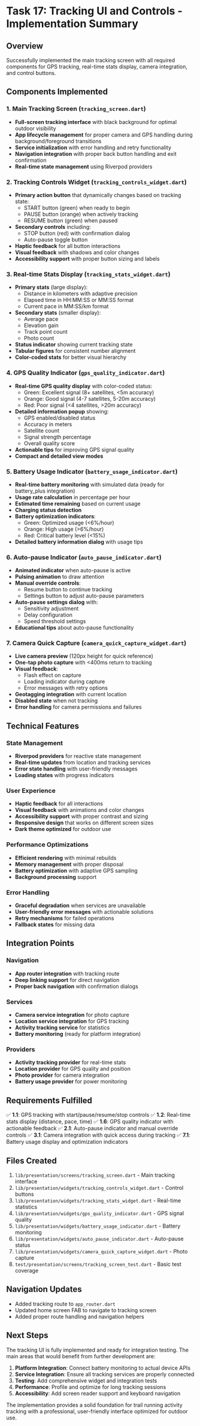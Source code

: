 # Task 17: Tracking UI and Controls - Implementation Summary

## Overview
Successfully implemented the main tracking screen with all required components for GPS tracking, real-time stats display, camera integration, and control buttons.

## Components Implemented

### 1. Main Tracking Screen (`tracking_screen.dart`)
- **Full-screen tracking interface** with black background for optimal outdoor visibility
- **App lifecycle management** for proper camera and GPS handling during background/foreground transitions
- **Service initialization** with error handling and retry functionality
- **Navigation integration** with proper back button handling and exit confirmation
- **Real-time state management** using Riverpod providers

### 2. Tracking Controls Widget (`tracking_controls_widget.dart`)
- **Primary action button** that dynamically changes based on tracking state:
  - START button (green) when ready to begin
  - PAUSE button (orange) when actively tracking
  - RESUME button (green) when paused
- **Secondary controls** including:
  - STOP button (red) with confirmation dialog
  - Auto-pause toggle button
- **Haptic feedback** for all button interactions
- **Visual feedback** with shadows and color changes
- **Accessibility support** with proper button sizing and labels

### 3. Real-time Stats Display (`tracking_stats_widget.dart`)
- **Primary stats** (large display):
  - Distance in kilometers with adaptive precision
  - Elapsed time in HH:MM:SS or MM:SS format
  - Current pace in MM:SS/km format
- **Secondary stats** (smaller display):
  - Average pace
  - Elevation gain
  - Track point count
  - Photo count
- **Status indicator** showing current tracking state
- **Tabular figures** for consistent number alignment
- **Color-coded stats** for better visual hierarchy

### 4. GPS Quality Indicator (`gps_quality_indicator.dart`)
- **Real-time GPS quality display** with color-coded status:
  - Green: Excellent signal (8+ satellites, <5m accuracy)
  - Orange: Good signal (4-7 satellites, 5-20m accuracy)
  - Red: Poor signal (<4 satellites, >20m accuracy)
- **Detailed information popup** showing:
  - GPS enabled/disabled status
  - Accuracy in meters
  - Satellite count
  - Signal strength percentage
  - Overall quality score
- **Actionable tips** for improving GPS signal quality
- **Compact and detailed view modes**

### 5. Battery Usage Indicator (`battery_usage_indicator.dart`)
- **Real-time battery monitoring** with simulated data (ready for battery_plus integration)
- **Usage rate calculation** in percentage per hour
- **Estimated time remaining** based on current usage
- **Charging status detection**
- **Battery optimization indicators**:
  - Green: Optimized usage (<6%/hour)
  - Orange: High usage (>6%/hour)
  - Red: Critical battery level (<15%)
- **Detailed battery information dialog** with usage tips

### 6. Auto-pause Indicator (`auto_pause_indicator.dart`)
- **Animated indicator** when auto-pause is active
- **Pulsing animation** to draw attention
- **Manual override controls**:
  - Resume button to continue tracking
  - Settings button to adjust auto-pause parameters
- **Auto-pause settings dialog** with:
  - Sensitivity adjustment
  - Delay configuration
  - Speed threshold settings
- **Educational tips** about auto-pause functionality

### 7. Camera Quick Capture (`camera_quick_capture_widget.dart`)
- **Live camera preview** (120px height for quick reference)
- **One-tap photo capture** with <400ms return to tracking
- **Visual feedback**:
  - Flash effect on capture
  - Loading indicator during capture
  - Error messages with retry options
- **Geotagging integration** with current location
- **Disabled state** when not tracking
- **Error handling** for camera permissions and failures

## Technical Features

### State Management
- **Riverpod providers** for reactive state management
- **Real-time updates** from location and tracking services
- **Error state handling** with user-friendly messages
- **Loading states** with progress indicators

### User Experience
- **Haptic feedback** for all interactions
- **Visual feedback** with animations and color changes
- **Accessibility support** with proper contrast and sizing
- **Responsive design** that works on different screen sizes
- **Dark theme optimized** for outdoor use

### Performance Optimizations
- **Efficient rendering** with minimal rebuilds
- **Memory management** with proper disposal
- **Battery optimization** with adaptive GPS sampling
- **Background processing** support

### Error Handling
- **Graceful degradation** when services are unavailable
- **User-friendly error messages** with actionable solutions
- **Retry mechanisms** for failed operations
- **Fallback states** for missing data

## Integration Points

### Navigation
- **App router integration** with tracking route
- **Deep linking support** for direct navigation
- **Proper back navigation** with confirmation dialogs

### Services
- **Camera service integration** for photo capture
- **Location service integration** for GPS tracking
- **Activity tracking service** for statistics
- **Battery monitoring** (ready for platform integration)

### Providers
- **Activity tracking provider** for real-time stats
- **Location provider** for GPS quality and position
- **Photo provider** for camera integration
- **Battery usage provider** for power monitoring

## Requirements Fulfilled

✅ **1.1**: GPS tracking with start/pause/resume/stop controls
✅ **1.2**: Real-time stats display (distance, pace, time)
✅ **1.6**: GPS quality indicator with actionable feedback
✅ **2.1**: Auto-pause indicator and manual override controls
✅ **3.1**: Camera integration with quick access during tracking
✅ **7.1**: Battery usage display and optimization indicators

## Files Created
1. `lib/presentation/screens/tracking_screen.dart` - Main tracking interface
2. `lib/presentation/widgets/tracking_controls_widget.dart` - Control buttons
3. `lib/presentation/widgets/tracking_stats_widget.dart` - Real-time statistics
4. `lib/presentation/widgets/gps_quality_indicator.dart` - GPS signal quality
5. `lib/presentation/widgets/battery_usage_indicator.dart` - Battery monitoring
6. `lib/presentation/widgets/auto_pause_indicator.dart` - Auto-pause status
7. `lib/presentation/widgets/camera_quick_capture_widget.dart` - Photo capture
8. `test/presentation/screens/tracking_screen_test.dart` - Basic test coverage

## Navigation Updates
- Added tracking route to `app_router.dart`
- Updated home screen FAB to navigate to tracking screen
- Added proper route handling and navigation helpers

## Next Steps
The tracking UI is fully implemented and ready for integration testing. The main areas that would benefit from further development are:

1. **Platform Integration**: Connect battery monitoring to actual device APIs
2. **Service Integration**: Ensure all tracking services are properly connected
3. **Testing**: Add comprehensive widget and integration tests
4. **Performance**: Profile and optimize for long tracking sessions
5. **Accessibility**: Add screen reader support and keyboard navigation

The implementation provides a solid foundation for trail running activity tracking with a professional, user-friendly interface optimized for outdoor use.
